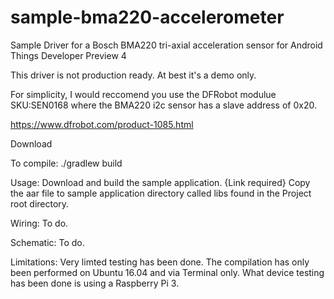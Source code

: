 # sample-bma220-accelerometer
Sample Driver for a Bosch BMA220 tri-axial acceleration sensor for Android Things Developer Preview 4 

This driver is not production ready.  At best it's a demo only.

For simplicity, I would reccomend you use the DFRobot modulue SKU:SEN0168  where the BMA220 i2c sensor has a slave address of 0x20.

https://www.dfrobot.com/product-1085.html


Download

To compile:
./gradlew build


Usage:
Download and build the sample application.  {Link required}
Copy the aar file to sample application directory called libs found in the Project root directory.

Wiring:
To do.

Schematic:
To do.


Limitations:
Very limted testing has been done.  The compilation has only been performed on Ubuntu 16.04 and via Terminal only.  What device testing has been done is using a Raspberry Pi 3.





